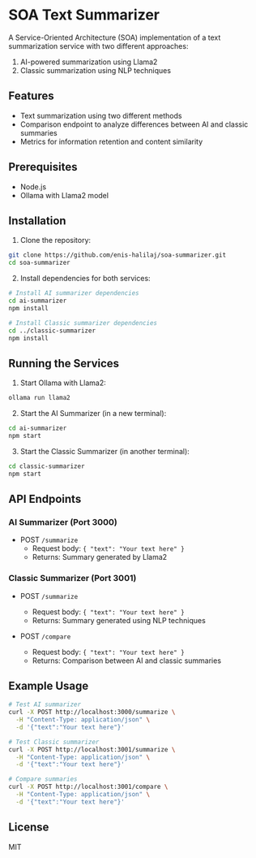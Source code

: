 # SOA Text Summarizer

A Service-Oriented Architecture (SOA) implementation of a text summarization service with two different approaches:
1. AI-powered summarization using Llama2
2. Classic summarization using NLP techniques

## Features

- Text summarization using two different methods
- Comparison endpoint to analyze differences between AI and classic summaries
- Metrics for information retention and content similarity

## Prerequisites

- Node.js
- Ollama with Llama2 model

## Installation

1. Clone the repository:
```bash
git clone https://github.com/enis-halilaj/soa-summarizer.git
cd soa-summarizer
```

2. Install dependencies for both services:
```bash
# Install AI summarizer dependencies
cd ai-summarizer
npm install

# Install Classic summarizer dependencies
cd ../classic-summarizer
npm install
```

## Running the Services

1. Start Ollama with Llama2:
```bash
ollama run llama2
```

2. Start the AI Summarizer (in a new terminal):
```bash
cd ai-summarizer
npm start
```

3. Start the Classic Summarizer (in another terminal):
```bash
cd classic-summarizer
npm start
```

## API Endpoints

### AI Summarizer (Port 3000)
- POST `/summarize`
  - Request body: `{ "text": "Your text here" }`
  - Returns: Summary generated by Llama2

### Classic Summarizer (Port 3001)
- POST `/summarize`
  - Request body: `{ "text": "Your text here" }`
  - Returns: Summary generated using NLP techniques

- POST `/compare`
  - Request body: `{ "text": "Your text here" }`
  - Returns: Comparison between AI and classic summaries

## Example Usage

```bash
# Test AI summarizer
curl -X POST http://localhost:3000/summarize \
  -H "Content-Type: application/json" \
  -d '{"text":"Your text here"}'

# Test Classic summarizer
curl -X POST http://localhost:3001/summarize \
  -H "Content-Type: application/json" \
  -d '{"text":"Your text here"}'

# Compare summaries
curl -X POST http://localhost:3001/compare \
  -H "Content-Type: application/json" \
  -d '{"text":"Your text here"}'
```

## License

MIT 